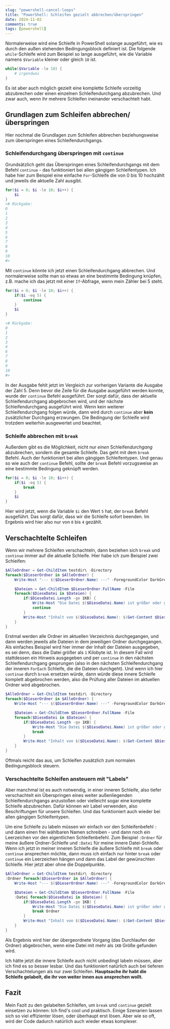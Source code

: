 ```yaml
---
slug: "powershell-cancel-loops"
title: "PowerShell: Schleifen gezielt abbrechen/überspringen"
date: 2024-11-02
comments: true
tags: [powershell]
---
```


Normalerweise wird eine Schleife in PowerShell solange ausgeführt, wie es durch den außen stehenden Bedingungsblock definiert ist. Die folgende `while`-Schleife wird zum Beispiel so lange ausgeführt, wie die Variable namens `$Variable` kleiner oder gleich `10` ist.

```powershell
while($Variable -le 10) {
    # irgendwas
}
```

Es ist aber auch möglich gezielt eine komplette Schleife vorzeitig abzubrechen oder einen einzelnen Schleifendurchgang abzubrechen. Und zwar auch, wenn ihr mehrere Schleifen ineinander verschachtelt habt.

## Grundlagen zum Schleifen abbrechen/überspringen

Hier nochmal die Grundlagen zum Schleifen abbrechen beziehungsweise zum überspringen eines Schleifendurchgangs.

### Schleifendurchgang überspringen mit `continue`

Grundsätzlich geht das Überspringen eines Schleifendurchgangs mit dem Befehl `continue` - das funktioniert bei allen gängigen Schleifentypen.
Ich habe hier zum Beispiel eine einfache `For`-Schleife die von 0 bis 10 hochzählt und jeweils die aktuelle Zahl ausgibt.

```powershell
for($i = 0; $i -le 10; $i++) {
    $i
}
<# Rückgabe:
0
1
2
3
4
5
6
7
8
9
10
#>
```

Mit `continue` könnte ich jetzt einen Schleifendurchgang abbrechen. Und normalerweise sollte man so etwas an eine bestimmte Bedingung knüpfen, z.B. mache ich das jetzt mit einer `If`-Abfrage, wenn mein Zähler bei 5 steht.

```powershell  {hl_lines=[13,14]}
for($i = 0; $i -le 10; $i++) {
    if($i -eq 5) {
        continue
    }
    $i
}

<# Rückgabe:
0
1
2
3
4
6
7
8
9
10
#>
```

In der Ausgabe fehlt jetzt im Vergleich zur vorherigen Variante die Ausgabe der Zahl 5. Denn bevor die Zeile für die Ausgabe ausgeführt werden konnte, wurde der `continue` Befehl ausgeführt. Der sorgt dafür, dass der aktuelle Schleifendurchgang abgebrochen wird, und der nächste Schleifendurchgang ausgeführt wird.
Wenn kein weiterer Schleifendurchgang folgen würde, dann wird durch `continue` aber **kein** zusätzlicher Durchgang erzwungen. Die Bedingung der Schleife wird trotzdem weiterhin ausgewertet und beachtet.

### Schleife abbrechen mit `break`

Außerdem gibt es die Möglichkeit, nicht nur *einen* Schleifen*durchgang* abzubrechen, sondern die gesamte Schleife. Das geht mit dem `break` Befehl. Auch der funktioniert bei allen gängigen Schleifentypen. Und genau so wie auch der `continue` Befehl, sollte der `break` Befehl vorzugsweise an eine bestimmte Bedingung geknüpft werden.

```powershell
for($i = 0; $i -le 10; $i++) {
    if($i -eq 5) {
        break
    }
    $i
}
```

Hier wird jetzt, wenn die Variable `$i` den Wert `5` hat, der `break` Befehl ausgeführt. Das sorgt dafür, dass wir die Schleife sofort beenden. Im Ergebnis wird hier also nur von `0` bis `4` gezählt.

## Verschachtelte Schleifen

Wenn wir mehrere Schleifen verschachteln, dann beziehen sich `break` und `continue` immer auf die aktuelle Schleife. Hier habe ich zum Beispiel zwei Schleifen:

```powershell {hl_lines=[9]}
$AlleOrdner = Get-ChildItem testdir\ -Directory
foreach($DieserOrdner in $AlleOrdner) {
    Write-Host "--- $($DieserOrdner.Name) ---" -ForegroundColor DarkGreen

    $Dateien = Get-ChildItem $DieserOrdner.FullName -File
    foreach($DieseDatei in $Dateien) {
        if($DieseDatei.Length -ge 1KB) {
            Write-Host "Die Datei $($DieseDatei.Name) ist größer oder gleich 1 KB - Überspringe Schleifendurchgang" -ForegroundColor Red
            continue
        }
        Write-Host "Inhalt von $($DieseDatei.Name): $(Get-Content $DieseDatei.FullName)" -ForegroundColor Yellow
    }
}
```

Erstmal werden alle Ordner im aktuellen Verzeichnis durchgegangen, und dann werden jeweils alle Dateien in dem jeweiligen Ordner durchgegangen. Als einfaches Beispiel wird hier immer der Inhalt der Dateien ausgegeben, es sei denn, dass die Datei größer als `1` Kilobyte ist. In diesem Fall wird stattdessen ein Hinweis ausgegeben und per `continue` in den nächsten Schleifendurchgang gesprungen (also in den nächsten Schleifendurchgang der inneren `ForEach` Schleife, die die Dateien durchgeht).
Und wenn ich hier `continue` durch `break` ersetzen würde, dann würde diese innere Schleife komplett abgebrochen werden, also die Prüfung aller Dateien im aktuellen Ordner wird abgebrochen.

```powershell {hl_lines=[9]}
$AlleOrdner = Get-ChildItem testdir\ -Directory
foreach($DieserOrdner in $AlleOrdner) {
    Write-Host "--- $($DieserOrdner.Name) ---" -ForegroundColor DarkGreen

    $Dateien = Get-ChildItem $DieserOrdner.FullName -File
    foreach($DieseDatei in $Dateien) {
        if($DieseDatei.Length -ge 1KB) {
            Write-Host "Die Datei $($DieseDatei.Name) ist größer oder gleich 1 KB - Überspringe Schleifendurchgang" -ForegroundColor Red
            break
        }
        Write-Host "Inhalt von $($DieseDatei.Name): $(Get-Content $DieseDatei.FullName)" -ForegroundColor Yellow
    }
}
```

Oftmals reicht das aus, um Schleifen zusätzlich zum normalen Bedingungsblock steuern.

### Verschachtelte Schleifen ansteuern mit "Labels"

Aber manchmal ist es auch notwendig, in einer inneren Schleife, also tiefer verschachtelt ein Überspringen eines weiter außenliegenden Schleifendurchgangs anzustoßen oder vielleicht sogar eine komplette Schleife abzubrechen.
Dafür können wir Label verwenden, also Beschriftungen für unsere Schleifen. Und das funktioniert auch wieder bei allen gängigen Schleifentypen.

Um eine Schleife zu labeln müssen wir einfach vor den Schleifenbefehl `:` und dann einen frei wählbaren Namen schreiben - und dann noch ein Leerzeichen vor den eigentlichen Schleifenbefehl. Zum Beispiel `:Ordner` für meine äußere Ordner-Schleife und `:Datei` für meine innere Datei-Schleife.
Wenn ich jetzt in meiner inneren Schleife die äußere Schleife mit `break` oder `continue` ansprechen möchte, dann muss ich einfach nur hinter `break` oder `continue` ein Leerzeichen hängen und dann das Label der gewünschten Schleife. Hier jetzt aber ohne die Doppelpunkte.

```powershell {hl_lines=[2,6,9]}
$AlleOrdner = Get-ChildItem testdir\ -Directory
:Ordner foreach($DieserOrdner in $AlleOrdner) {
    Write-Host "--- $($DieserOrdner.Name) ---" -ForegroundColor DarkGreen

    $Dateien = Get-ChildItem $DieserOrdner.FullName -File
    :Datei foreach($DieseDatei in $Dateien) {
        if($DieseDatei.Length -ge 1KB) {
            Write-Host "Die Datei $($DieseDatei.Name) ist größer oder gleich 1 KB - Breche Ordner-Schleife ab" -ForegroundColor Red
            break Ordner
        }
        Write-Host "Inhalt von $($DieseDatei.Name): $(Get-Content $DieseDatei.FullName)" -ForegroundColor Yellow
    }
}
```

Als Ergebnis wird hier der übergeordnete Vorgang (das Durchlaufen der Ordner) abgebrochen, wenn eine Datei mit mehr als `1KB` Größe gefunden wird.

Ich hätte jetzt die innere Schleife auch nicht unbedingt labeln müssen, aber ich find es so besser lesbar.
Und das funktioniert natürlich auch bei tieferen Verschachtelungen als nur zwei Schleifen. **Hauptsache ihr habt die Schleife gelabelt, die ihr von weiter innen aus ansprechen wollt.**

## Fazit

Mein Fazit zu den gelabelten Schleifen, um `break` und `continue` gezielt einsetzen zu können: Ich find's cool und praktisch. Einige Szenarien lassen sich so viel effizienter lösen, oder überhaupt erst lösen. Aber wie so oft, wird der Code dadurch natürlich auch wieder etwas komplexer.
